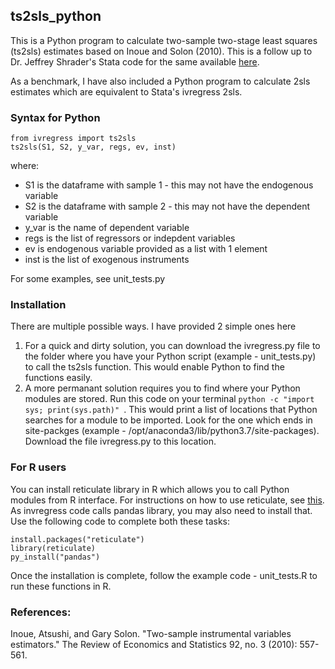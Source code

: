 ## ts2sls_python

This is a Python program to calculate two-sample two-stage least squares (ts2sls) estimates based on Inoue and Solon (2010).
This is a follow up to Dr. Jeffrey Shrader's Stata code for the same available [here](https://github.com/jshrader/ts2sls).

As a benchmark, I have also included a Python program to calculate 2sls estimates which are equivalent to Stata's ivregress 2sls.


### Syntax for Python
```
from ivregress import ts2sls
ts2sls(S1, S2, y_var, regs, ev, inst)
```

where:
* S1 is the dataframe with sample 1 - this may not have the endogenous variable
* S2 is the dataframe with sample 2 - this may not have the dependent variable
* y_var is the name of dependent variable
* regs is the list of regressors or indepdent variables
* ev is endogenous variable provided as a list with 1 element
* inst is the list of exogenous instruments

For some examples, see unit_tests.py

### Installation
There are multiple possible ways. I have provided 2 simple ones here
1. For a quick and dirty solution, you can download the ivregress.py file to the folder where you have your Python script (example - unit_tests.py) to call the ts2sls function. This would enable Python to find the functions easily.
1. A more permanant solution requires you to find where your Python modules are stored. Run this code on your terminal `python -c "import sys; print(sys.path)" `. This would print a list of locations that Python searches for a module to be imported. Look for the one which ends in site-packges (example - /opt/anaconda3/lib/python3.7/site-packages). Download the file ivregress.py to this location.


### For R users
You can install reticulate library in R which allows you to call Python modules from R interface. For instructions on how to use reticulate, see [this](https://rstudio.github.io/reticulate/articles/calling_python.html). As invregress code calls pandas library, you may also need to install that. Use the following code to complete both these tasks:
```
install.packages("reticulate")
library(reticulate)
py_install("pandas")
```
Once the installation is complete, follow the example code - unit_tests.R to run these functions in R.


### References:
Inoue, Atsushi, and Gary Solon. "Two-sample instrumental variables estimators." The Review of Economics and Statistics 92, no. 3 (2010): 557-561.



